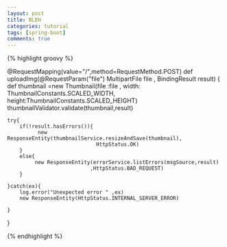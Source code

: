 ```yaml
---
layout: post
title: BLEH
categories: tutorial
tags: [spring-boot]
comments: true
---
```



{% highlight groovy %}

@RequestMapping(value="/",method=RequestMethod.POST)
def uploadImg(@RequestParam("file") MultipartFile file , BindingResult result)
{
	def thumbnail =new Thumbnail(file :file ,
							     width: ThumbnailConstants.SCALED_WIDTH,
							     height:ThumbnailConstants.SCALED_HEIGHT)
	thumbnailValidator.validate(thumbnail,result)	
	
	try{
		if(!result.hasErrors()){
			  new ResponseEntity(thumbnailService.resizeAndSave(thumbnail),
				  				 HttpStatus.OK)
		}
		else{
			 new ResponseEntity(errorService.listErrors(msgSource,result)
				 			   ,HttpStatus.BAD_REQUEST)
		}
		
	}catch(ex){
		log.error("Unexpected error " ,ex)
		new ResponseEntity(HttpStatus.INTERNAL_SERVER_ERROR)
		
	} 
}
	
{% endhighlight %}
